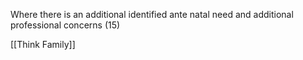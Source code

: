 Where there is an additional identified ante natal need and additional professional concerns (15)

[[Think Family]]